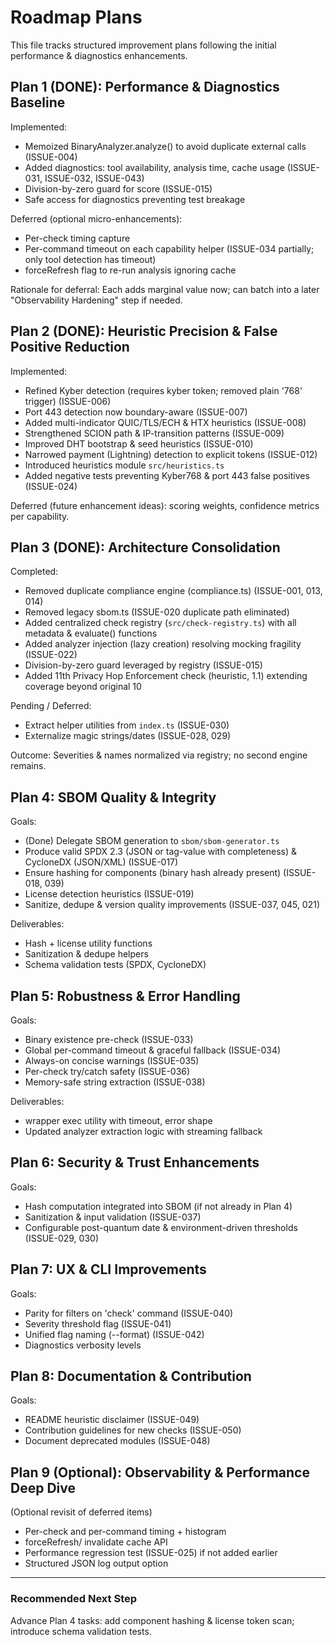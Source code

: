 # Roadmap Plans

This file tracks structured improvement plans following the initial performance & diagnostics enhancements.

## Plan 1 (DONE): Performance & Diagnostics Baseline
Implemented:
- Memoized BinaryAnalyzer.analyze() to avoid duplicate external calls (ISSUE-004)
- Added diagnostics: tool availability, analysis time, cache usage (ISSUE-031, ISSUE-032, ISSUE-043)
- Division-by-zero guard for score (ISSUE-015)
- Safe access for diagnostics preventing test breakage

Deferred (optional micro-enhancements):
- Per-check timing capture
- Per-command timeout on each capability helper (ISSUE-034 partially; only tool detection has timeout)
- forceRefresh flag to re-run analysis ignoring cache

Rationale for deferral: Each adds marginal value now; can batch into a later "Observability Hardening" step if needed.

## Plan 2 (DONE): Heuristic Precision & False Positive Reduction
Implemented:
- Refined Kyber detection (requires kyber token; removed plain '768' trigger) (ISSUE-006)
- Port 443 detection now boundary-aware (ISSUE-007)
- Added multi-indicator QUIC/TLS/ECH & HTX heuristics (ISSUE-008)
- Strengthened SCION path & IP-transition patterns (ISSUE-009)
- Improved DHT bootstrap & seed heuristics (ISSUE-010)
- Narrowed payment (Lightning) detection to explicit tokens (ISSUE-012)
- Introduced heuristics module `src/heuristics.ts`
- Added negative tests preventing Kyber768 & port 443 false positives (ISSUE-024)

Deferred (future enhancement ideas): scoring weights, confidence metrics per capability.

## Plan 3 (DONE): Architecture Consolidation
Completed:
- Removed duplicate compliance engine (compliance.ts) (ISSUE-001, 013, 014)
- Removed legacy sbom.ts (ISSUE-020 duplicate path eliminated)
- Added centralized check registry (`src/check-registry.ts`) with all metadata & evaluate() functions
- Added analyzer injection (lazy creation) resolving mocking fragility (ISSUE-022)
- Division-by-zero guard leveraged by registry (ISSUE-015)
- Added 11th Privacy Hop Enforcement check (heuristic, 1.1) extending coverage beyond original 10

Pending / Deferred:
- Extract helper utilities from `index.ts` (ISSUE-030)
- Externalize magic strings/dates (ISSUE-028, 029)

Outcome: Severities & names normalized via registry; no second engine remains.

## Plan 4: SBOM Quality & Integrity
Goals:
- (Done) Delegate SBOM generation to `sbom/sbom-generator.ts`
- Produce valid SPDX 2.3 (JSON or tag-value with completeness) & CycloneDX (JSON/XML) (ISSUE-017)
- Ensure hashing for components (binary hash already present) (ISSUE-018, 039)
- License detection heuristics (ISSUE-019)
- Sanitize, dedupe & version quality improvements (ISSUE-037, 045, 021)

Deliverables:
- Hash + license utility functions
- Sanitization & dedupe helpers
- Schema validation tests (SPDX, CycloneDX)

## Plan 5: Robustness & Error Handling
Goals:
- Binary existence pre-check (ISSUE-033)
- Global per-command timeout & graceful fallback (ISSUE-034)
- Always-on concise warnings (ISSUE-035)
- Per-check try/catch safety (ISSUE-036)
- Memory-safe string extraction (ISSUE-038)

Deliverables:
- wrapper exec utility with timeout, error shape
- Updated analyzer extraction logic with streaming fallback

## Plan 6: Security & Trust Enhancements
Goals:
- Hash computation integrated into SBOM (if not already in Plan 4)
- Sanitization & input validation (ISSUE-037)
- Configurable post-quantum date & environment-driven thresholds (ISSUE-029, 030)

## Plan 7: UX & CLI Improvements
Goals:
- Parity for filters on 'check' command (ISSUE-040)
- Severity threshold flag (ISSUE-041)
- Unified flag naming (--format) (ISSUE-042)
- Diagnostics verbosity levels

## Plan 8: Documentation & Contribution
Goals:
- README heuristic disclaimer (ISSUE-049)
- Contribution guidelines for new checks (ISSUE-050)
- Document deprecated modules (ISSUE-048)

## Plan 9 (Optional): Observability & Performance Deep Dive
(Optional revisit of deferred items)
- Per-check and per-command timing + histogram
- forceRefresh/ invalidate cache API
- Performance regression test (ISSUE-025) if not added earlier
- Structured JSON log output option

---
### Recommended Next Step
Advance Plan 4 tasks: add component hashing & license token scan; introduce schema validation tests.

